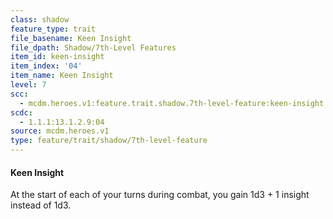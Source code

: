 ```yaml
---
class: shadow
feature_type: trait
file_basename: Keen Insight
file_dpath: Shadow/7th-Level Features
item_id: keen-insight
item_index: '04'
item_name: Keen Insight
level: 7
scc:
  - mcdm.heroes.v1:feature.trait.shadow.7th-level-feature:keen-insight
scdc:
  - 1.1.1:13.1.2.9:04
source: mcdm.heroes.v1
type: feature/trait/shadow/7th-level-feature
---
```


#### Keen Insight

At the start of each of your turns during combat, you gain 1d3 + 1 insight instead of 1d3.
